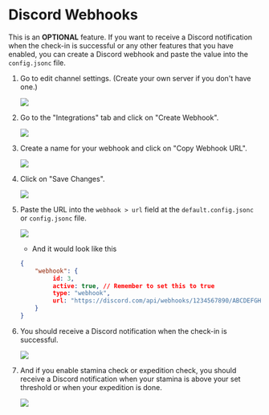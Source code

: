 # Discord Webhooks
This is an **OPTIONAL** feature. If you want to receive a Discord notification when the check-in is successful or any other features that you have enabled, you can create a Discord webhook and paste the value into the `config.jsonc` file.

1. Go to edit channel settings. (Create your own server if you don't have one.)

   ![](https://i.imgur.com/FWfK3My.png)

2. Go to the "Integrations" tab and click on "Create Webhook".

   ![](https://i.imgur.com/DnELZJl.png)

3. Create a name for your webhook and click on "Copy Webhook URL".

   ![](https://i.imgur.com/AkfTTBB.png)

4. Click on "Save Changes".

   ![](https://i.imgur.com/KFYeonU.png)

5. Paste the URL into the `webhook > url` field at the `default.config.jsonc` or `config.jsonc` file.

   ![](https://github.com/torikushiii/hoyolab-auto/assets/21153445/ed9960b4-447e-450a-860e-ae49b0610bcf)

   - And it would look like this
   ```json
   {
       "webhook": {
            id: 3,
            active: true, // Remember to set this to true
            type: "webhook",
            url: "https://discord.com/api/webhooks/1234567890/ABCDEFGHIJKLMN1234567890"
       }
   }
   ```
6. You should receive a Discord notification when the check-in is successful.

   ![](https://github.com/torikushiii/hoyolab-auto/assets/21153445/5c60a56a-f6ee-4d8e-b6ac-4b1df91866ae)

7. And if you enable stamina check or expedition check, you should receive a Discord notification when your stamina is above your set threshold or when your expedition is done.

   ![](https://github.com/torikushiii/hoyolab-auto/assets/21153445/a9a39b9a-e2aa-46ce-b8bc-ffce5341ada5)